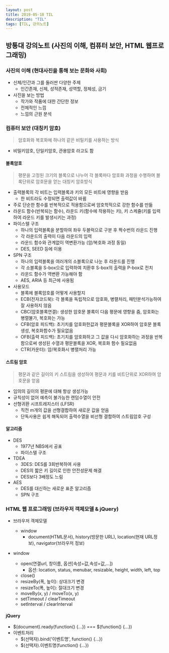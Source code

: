 ```yaml
---
layout: post
title: 2019-05-18 TIL
description: "TIL"
tags: [TIL, 강의노트]
---
```


## 방통대 강의노트 (사진의 이해, 컴퓨터 보안, HTML 웹프로그래밍)

### 사진의 이해 (현대사진을 통해 보는 문화와 사회)

- 신체/인간과 그를 둘러싼 다양한 주제
  - 인간존재, 신체, 성적존재, 성역할, 정체성, 금기
- 사진을 보는 방법
  - 작가와 작품에 대한 간단한 정보
  - 전체적인 느낌
  - 느낌의 근원 분석

### 컴퓨터 보안 (대칭키 암호)

> 암호화와 복호화에 하나의 같은 비밀키를 사용하는 방식

- 비밀키암호, 단일키암호, 관용암호 라고도 함

#### 블록암호

> 평문을 고정된 크기의 블록으로 나누어 각 블록마다 암호화 과정을 수행하여 블록단위로 암호문을 얻는 대칭키 암호방식

- 출력블록의 각 비트는 입력블록과 키의 모든 비트에 영향을 받음
  - 한 비트라도 수정되면 출력값이 바뀜
- 주로 단순한 함수를 반복적으로 적용함으로써 암호학적으로 강한 함수를 만듦
- 라운드 함수(반복되는 함수), 라운드 키(함수에 작용하는 키), 키 스케쥴(키를 입력하여 라운드 키를 발생시키는 과정)
- 파이스텔 구조
  - 하나의 입력블록을 분할하여 좌우 두블럭으로 구분 후 짝수번의 라운드 진행
  - 각 라운드의 출력이 다음 라운드의 입력
  - 라운드 함수와 관계없이 역변환가능 (암/복호화 과정 동일)
  - DES, SEED 등에 이용
- SPN 구조
  - 하나의 입력블록을 여러개의 소블록으로 나눈 후 라운드를 진행
  - 각 소블록을 S-box으로 입력하여 치환후 S-box의 출력을 P-box로 전치
  - 라운드 함수가 역변환 가능해야 함
  - AES, ARIA 등 최근에 사용됨
- 사용모드
  - 블록에 블록암호를 어떻게 사용할지
  - ECB(전자코드북): 각 블록을 독립적으로 암호화, 병렬처리, 패턴분석가능하여 잘 사용하지 않음
  - CBC(암호블록연결): 생성한 암호문 블록이 다음 평문에 영향을 줌, 암호화는 병렬불가, 복호화는 가능
  - CFB(암호 피드백): 초기치를 암호화한값과 평문블록을 XOR하여 암호문 블록생성, 복호화함수가 필요없음
  - OFB(출력 피드백): 초기치를 암호화하고 그 값을 다시 암호화하는 과정을 반복함으로써 생성된 수열과 평문블록을 XOR, 복호화 함수 필요없음
  - CTR(카운터): 암/복호화시 병렬처리 가능

#### 스트림 암호

> 평문과 같은 길이의 키 스트림을 생성하여 평문과 키를 비트단위로 XOR하여 암호문을 얻음

- 임의의 길이의 평문에 대해 항상 생성가능
- 규칙성이 없어 예측이 불가능한 랜덤수열이 안전
- 선형귀환 시프트레지스터 (LFSR)
  - 직전 m개의 값을 선형결합하여 새로운 값을 얻음
  - 단독사용은 쉽게 해독되어 출력수열을 비선형 결합하여 스트림암호 구성

#### 알고리즘

- DES
  - 1977년 NBS에서 공표
  - 파이스텔 구조
- TDEA
  - 3DES: DES를 3회반복하여 사용
  - DES의 짧은 키 길이로 인한 안전성문제 해결
  - DES보다 3배정도 느림
- AES
  - DES를 대신하는 새로운 표준 알고리즘
  - SPN 구조

### HTML 웹 프로그래밍 (브라우저 객체모델 & jQuery)

- 브라우저 객체모델

  - window
    - document(HTML문서), history(방문한 URL), location(현재 URL정보), navigator(브라우저 정보)

- window
  - open(연결url, 창이름, 옵션[속성=값,속성=값,...])
    - 옵션: location, status, menubar, resizable, height, width, left, top
  - close()
  - resizeBy(폭, 높이): 상대크기 변경
  - resizeTo(폭, 높이): 절대크기 변경
  - moveBy(x, y) / moveTo(x, y)
  - setTimeout / clearTimeout
  - setInterval / clearInterval

#### jQuery

- $(document).ready(function() {...})  === $(function() {...})
- 이벤트처리
  - \$(선택자).bind('이벤트명', function() {...})
  - \$(선택자).이벤트명(function() {...})
